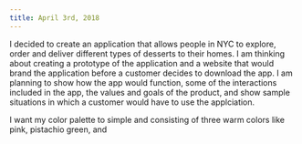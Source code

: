 ```yaml
---
title: April 3rd, 2018
---
```


I decided to create an application that allows people in NYC to explore, order and deliver different types of desserts to their homes. I am thinking about creating a prototype of the application and a website that would brand the application before a customer decides to download the app. I am planning to show how the app would function, some of the interactions included in the app, the values and goals of the product, and show sample situations in which a customer would have to use the applciation.

I want my color palette to simple and consisting of three warm colors like pink, pistachio green, and 
